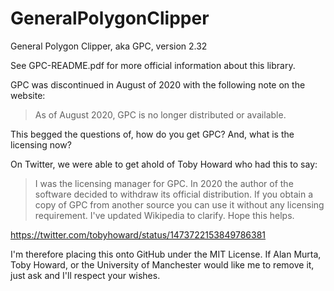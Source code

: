 # GeneralPolygonClipper
General Polygon Clipper, aka GPC, version 2.32

See GPC-README.pdf for more official information about this library.

GPC was discontinued in August of 2020 with the following note on the website:

> As of August 2020, GPC is no longer distributed or available.

This begged the questions of, how do you get GPC? And, what is the licensing now?

On Twitter, we were able to get ahold of Toby Howard who had this to say:

> I was the licensing manager for GPC. In 2020 the author of the software decided to withdraw its official distribution. If you obtain a copy of GPC from another source you can use it without any licensing requirement. I've updated Wikipedia to clarify. Hope this helps.

https://twitter.com/tobyhoward/status/1473722153849786381

I'm therefore placing this onto GitHub under the MIT License. If Alan Murta, Toby Howard, or the University of Manchester would like me to remove it, just ask and I'll respect your wishes.

